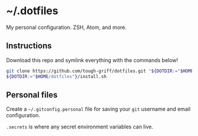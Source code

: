 # ~/.dotfiles
My personal configuration. ZSH, Atom, and more.

## Instructions
Download this repo and symlink everything with the commands below!

```sh
git clone https://github.com/tough-griff/dotfiles.git "${DOTDIR:="$HOME/dotfiles"}"
${DOTDIR:="$HOME/dotfiles"}/install.sh
```

## Personal files
Create a `~/.gitconfig.personal` file for saving your `git` username and email
configuration.

`.secrets` is where any secret environment variables can live.
